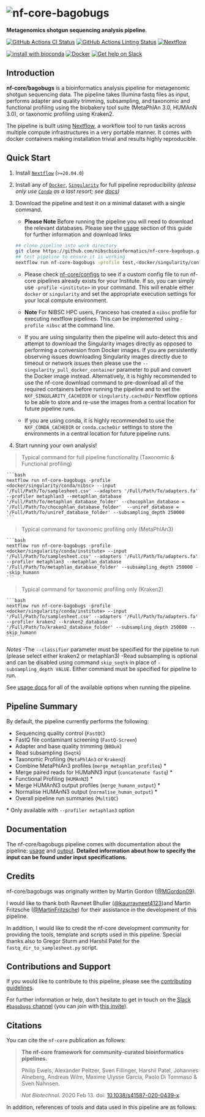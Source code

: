 # ![nf-core-bagobugs](docs/images/nf-core-bagobugs_logo.png)

**Metagenomics shotgun sequencing analysis pipeline**.

[![GitHub Actions CI Status](https://github.com/nf-core/bagobugs/workflows/nf-core%20CI/badge.svg)](https://github.com/nf-core/bagobugs/actions)
[![GitHub Actions Linting Status](https://github.com/nf-core/bagobugs/workflows/nf-core%20linting/badge.svg)](https://github.com/nf-core/bagobugs/actions)
[![Nextflow](https://img.shields.io/badge/nextflow-%E2%89%A520.04.0-brightgreen.svg)](https://www.nextflow.io/)

[![install with bioconda](https://img.shields.io/badge/install%20with-bioconda-brightgreen.svg)](https://bioconda.github.io/)
[![Docker](https://img.shields.io/docker/automated/nfcore/bagobugs.svg)](https://hub.docker.com/r/nfcore/bagobugs)
[![Get help on Slack](http://img.shields.io/badge/slack-nf--core%20%23bagobugs-4A154B?logo=slack)](https://nfcore.slack.com/channels/bagobugs)

## Introduction

**nf-core/bagobugs** is a bioinformatics analysis pipeline for metagenomic shotgun sequencing data. The pipeline takes Illumina fastq files as input, performs adapter and quality trimming, subsampling, and taxonomic and functional profiling using the biobakery tool suite (MetaPhlAn 3.0, HUMAnN 3.0), or taxonomic profiling using Kraken2.

The pipeline is built using [Nextflow](https://www.nextflow.io), a workflow tool to run tasks across multiple compute infrastructures in a very portable manner. It comes with docker containers making installation trivial and results highly reproducible.

## Quick Start

1. Install [`Nextflow`](https://nf-co.re/usage/installation) (`>=20.04.0`)

2. Install any of [`Docker`](https://docs.docker.com/engine/installation/), [`Singularity`](https://www.sylabs.io/guides/3.0/user-guide/) for full pipeline reproducibility _(please only use [`Conda`](https://conda.io/miniconda.html) as a last resort; see [docs](https://nf-co.re/usage/configuration#basic-configuration-profiles))_

3. Download the pipeline and test it on a minimal dataset with a single command.

    * **Please Note** Before running the pipeline you will need to download the relevant databases. Please see the [usage](https://github.com/nibscbioinformatics/nf-core-bagobugs/blob/dev/docs/usage.md) section of this guide for further information and download links

    ```bash
    ## clone pipeline into work directory
    git clone https://github.com/nibscbioinformatics/nf-core-bagobugs.git
    ## test pipeline to ensure it is working
    nextflow run nf-core-bagobugs -profile test,<docker/singularity/conda/institute>
    ```

    * Please check [nf-core/configs](https://github.com/nf-core/configs#documentation) to see if a custom config file to run nf-core pipelines already exists for your Institute. If so, you can simply use `-profile <institute>` in your command. This will enable either `docker` or `singularity` and set the appropriate execution settings for your local compute environment.

    * **Note** For NIBSC HPC users, Franceso has created a `nibsc` profile for executing nextflow pipelines. This can be implemented using `-profile nibsc` at the command line.

    * If you are using singularity then the pipeline will auto-detect this and attempt to download the Singularity images directly as opposed to performing a conversion from Docker images. If you are persistently observing issues downloading Singularity images directly due to timeout or network issues then please use the `--singularity_pull_docker_container` parameter to pull and convert the Docker image instead. Alternatively, it is highly recommended to use the nf-core download command to pre-download all of the required containers before running the pipeline and to set the `NXF_SINGULARITY_CACHEDIR` or `singularity.cacheDir` Nextflow options to be able to store and re-use the images from a central location for future pipeline runs.

    * If you are using conda, it is highly recommended to use the `NXF_CONDA_CACHEDIR` or `conda.cacheDir` settings to store the environments in a central location for future pipeline runs.


4. Start running your own analysis!

> Typical command for full pipeline functionality (Taxonomic & Functional profiling)

    ```bash
    nextflow run nf-core-bagobugs -profile <docker/singularity/conda/nibsc> --input '/Full/Path/To/samplesheet.csv' --adapters '/Full/Path/To/adapters.fa' --profiler metaphlan3 --metaphlan_database '/Full/Path/To/metaphlan_database_folder' --chocophlan_database = '/Full/Path/To/chocophlan_database_folder'  --uniref_database = '/Full/Path/To/uniref_database_folder' --subsampling_depth 250000
    ```

> Typical command for taxonomic profiling only (MetaPhlAn3)

    ```bash
    nextflow run nf-core-bagobugs -profile <docker/singularity/conda/institute> --input '/Full/Path/To/samplesheet.csv' --adapters '/Full/Path/To/adapters.fa' --profiler metaphlan3 --metaphlan_database '/Full/Path/To/metaphlan_database_folder' --subsampling_depth 250000 --skip_humann
    ```

> Typical command for taxonomic profiling only (Kraken2)

    ```bash
    nextflow run nf-core-bagobugs -profile <docker/singularity/conda/institute> --input '/Full/Path/To/samplesheet.csv' --adapters '/Full/Path/To/adapters.fa' --profiler kraken2 --kraken2_database '/Full/Path/To/kraken2_database_folder' --subsampling_depth 250000 --skip_humann
    ```

*Notes*
-The `--classifier` parameter must be specified for the pipeline to run (please select either kraken2 or metaphlan3)
-Read subsampling is optional and can be disabled using command `skip_seqtk` in place of `-subsampling_depth VALUE`. Either command must be specified for pipeline to run.

See [usage docs](https://github.com/nibscbioinformatics/nf-core-bagobugs/blob/dev/docs/usage.md) for all of the available options when running the pipeline.

## Pipeline Summary

By default, the pipeline currently performs the following:


* Sequencing quality control (`FastQC`)
* FastQ file contaminant screening (`FastQ-Screen`)
* Adapter and base quality trimming (`BBDuk`)
* Read subsampling (`Seqtk`)
* Taxonomic Profiling (`MetaPhlAn3` or `Kraken2`)
* Combine MetaPhlAn3 profiles (`merge_metaphlan_profiles`) \*
* Merge paired reads for HUMaNN3 input (`concatenate fastq`) \*
* Functional Profiling (`HUMAnN3`) \*
* Merge HUMAnN3 output profiles (`merge_humann_output`) \*
* Normalise HUMAnN3 output (`normalise_human_output`) \*
* Overall pipeline run summaries (`MultiQC`)

\* Only available with `--profiler metaphlan3` option
## Documentation

The nf-core/bagobugs pipeline comes with documentation about the pipeline: [usage](https://github.com/nibscbioinformatics/nf-core-bagobugs/blob/main/docs/usage.md) and [output](https://github.com/nibscbioinformatics/nf-core-bagobugs/blob/main/docs/output.md).
**Detailed information about how to specify the input can be found under input specifications.**
## Credits

nf-core/bagobugs was originally written by Martin Gordon ([@MGordon09](https://github.com/MGordon09)).

I would like to thank both Ravneet Bhuller ([@kaurravneet4123](https://github.com/kaurravneet4123))and Martin Fritzsche ([@MartinFritzsche](https://github.com/MartinFritzsche)) for their assistance in the development of this pipeline.

In addition, I would like to credit the nf-core development community for providing the tools, template and scripts used in this pipeline. Special thanks also to Gregor Sturm and Harshil Patel for the `fastq_dir_to_samplesheet.py` script.

## Contributions and Support

If you would like to contribute to this pipeline, please see the [contributing guidelines](.github/CONTRIBUTING.md).

For further information or help, don't hesitate to get in touch on the [Slack `#bagobugs` channel](https://nfcore.slack.com/channels/bagobugs) (you can join with [this invite](https://nf-co.re/join/slack)).

## Citations

<!-- TODO nf-core: Add citation for pipeline after first release. Uncomment lines below and update Zenodo doi. -->
<!-- If you use  nf-core/bagobugs for your analysis, please cite it using the following doi: [10.5281/zenodo.XXXXXX](https://doi.org/10.5281/zenodo.XXXXXX) -->

You can cite the `nf-core` publication as follows:

> **The nf-core framework for community-curated bioinformatics pipelines.**
>
> Philip Ewels, Alexander Peltzer, Sven Fillinger, Harshil Patel, Johannes Alneberg, Andreas Wilm, Maxime Ulysse Garcia, Paolo Di Tommaso & Sven Nahnsen.
>
> _Nat Biotechnol._ 2020 Feb 13. doi: [10.1038/s41587-020-0439-x](https://dx.doi.org/10.1038/s41587-020-0439-x).

In addition, references of tools and data used in this pipeline are as follows:

<!-- TODO nf-core: Add bibliography of tools and data used in your pipeline -->
